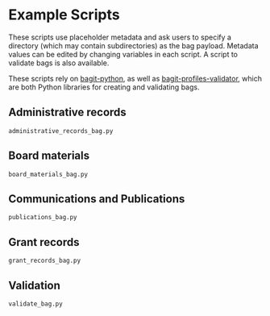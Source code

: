 # Example Scripts

These scripts use placeholder metadata and ask users to specify a directory (which may contain subdirectories) as the bag payload. Metadata values can be edited by changing variables in each script. A script to validate bags is also available.

These scripts rely on [bagit-python](https://github.com/LibraryOfCongress/bagit-python), as well as [bagit-profiles-validator](https://github.com/ruebot/bagit-profiles-validator), which are both Python libraries for creating and validating bags.

## Administrative records

`administrative_records_bag.py`

## Board materials

`board_materials_bag.py`

## Communications and Publications

`publications_bag.py`

## Grant records

`grant_records_bag.py`

## Validation

`validate_bag.py`
